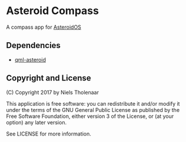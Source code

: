 # Asteroid Compass
A compass app for [AsteroidOS](http://asteroidos.org/)

## Dependencies
* [qml-asteroid](https://github.com/AsteroidOS/qml-asteroid)

## Copyright and License
(C) Copyright 2017 by Niels Tholenaar

This application is free software: you can redistribute it and/or modify
it under the terms of the GNU General Public License as published by
the Free Software Foundation, either version 3 of the License, or
(at your option) any later version.

See LICENSE for more information.

